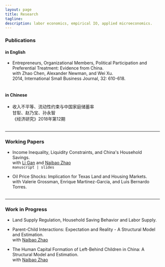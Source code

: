 ```yaml
---
layout: page
title: Research
tagline:
description: labor economics, empirical IO, applied microeconomics.
---
```

### <a name="pub"></a>Publications

#### in English


- Entrepreneurs, Organizational Members, Political Participation and Preferential Treatment: Evidence from China.<br/> 
  with <a>Zhao Chen</a>, <a>Alexander Newman</a>, and <a>Wei Xu.</a><br/>
  2014, International Small Business Journal, 32: 610-618.<br/><br/>
    

#### in Chinese

- 收入不平等、流动性约束与中国家庭储蓄率<br/> 
  甘犁、赵乃宝、孙永智<br/> 
  《经济研究》2018年第12期<br/><br/>


---

### <a name="wp"></a>Working Papers


- Income Inequality, Liquidity Constraints, and China's Household Savings.<br/> 
  with <a href="http://people.tamu.edu/~ganli/" target="_blank"> Li Gan</a> and <a href="http://nzhao925.github.io" target="_blank"> Naibao Zhao</a><br/>
  <code>manuscript | slides</code> <br/>
  
- Oil Price Shocks: Implication for Texas Land and Housing Markets.<br/>
  with <a>Valerie Grossman</a>, <a>Enrique Martinez-Garcia</a>, and <a>Luis Bernardo Torres.</a><br/><br/>
  
---

### <a name="wip"></a>Work in Progress

- Land Supply Regulation, Household Saving Behavior and Labor Supply.<br/>

- Parent-Child Interactions: Expectation and Reality - A Structural Model and Estimation.<br/> 
  with <a href="http://nzhao925.github.io" target="_blank"> Naibao Zhao</a><br/>
  
- The Human Capital Formation of Left-Behind Children in China: A Structural Model and Estimation.<br/> 
  with <a href="http://nzhao925.github.io" target="_blank"> Naibao Zhao</a><br/><br/> 
    
 
 

